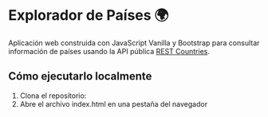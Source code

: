 # Explorador de Países 🌍

Aplicación web construida con JavaScript Vanilla y Bootstrap para consultar información de países usando la API pública [REST Countries](https://restcountries.com).

## Cómo ejecutarlo localmente

1. Clona el repositorio:
2. Abre el archivo index.html en una pestaña del navegador

